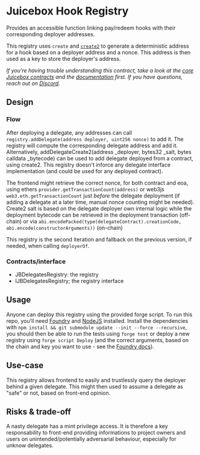 # Juicebox Hook Registry

Provides an accessible function linking pay/redeem hooks with their corresponding deployer addresses.

This registry uses `create` and [`create2`](https://docs.soliditylang.org/en/v0.8.23/control-structures.html#salted-contract-creations-create2) to generate a deterministic address for a hook based on a deployer address and a nonce. This address is then used as a key to store the deployer's address.

*If you're having trouble understanding this contract, take a look at the [core Juicebox contracts](https://github.com/bananapus/juice-contracts-v4) and the [documentation](https://docs.juicebox.money/) first. If you have questions, reach out on [Discord](https://discord.com/invite/ErQYmth4dS).*

## Design
### Flow
After deploying a delegate, any addresses can call `registry.addDelegate(address deployer, uint256 nonce)` to add it. The registry will compute the corresponding 
delegate address and add it. Alternatively, addDelegateCreate2(address _deployer, bytes32 _salt, bytes calldata _bytecode) can
be used to add delegate deployed from a contract, using create2. This registry doesn't inforce any delegate interface implementation (and could be used for any deployed contract).

The frontend might retrieve the correct nonce, for both contract and eoa, using  ethers `provider.getTransactionCount(address)` or web3js `web3.eth.getTransactionCount` just *before* the delegate deployment (if adding a delegate at a later time, manual nonce counting might be needed).
Create2 salt is based on the delegate deployer own internal logic while the deployment bytecode can be retrieved in the deployment transaction (off-chain) or via `abi.encodePacked(type(delegateContract).creationCode, abi.encode(constructorArguments))` (on-chain)

This registry is the second iteration and fallback on the previous version, if needed, when calling `deployerOf`.

### Contracts/interface
- JBDelegatesRegistry: the registry
- IJBDelegatesRegistry; the registry interface

## Usage
Anyone can deploy this registry using the provided forge script.
To run this repo, you'll need [Foundry](https://book.getfoundry.sh/) and [NodeJS](https://nodejs.dev/en/learn/how-to-install-nodejs/) installed.
Install the dependencies with `npm install && git submodule update --init --force --recursive`, you should then be able
to run the tests using `forge test` or deploy a new registry using `forge script Deploy` (and the correct arguments, based on the chain and key you want to use - see the [Foundry docs](https://book.getfoundry.sh/)).

## Use-case
This registry allows frontend to easily and trustlessly query the deployer behind a given delegate. This might then used to assume a delegate as "safe" or not, based on front-end opinion.

## Risks & trade-off
A nasty delegate has a mint privilege access. It is therefore a key responsability to front-end providing informations to project owners and users on unintended/potentially adversarial behaviour, especially for unknow delegates.
